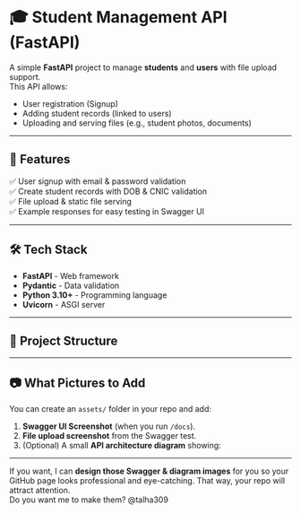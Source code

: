# 🎓 Student Management API (FastAPI)

A simple **FastAPI** project to manage **students** and **users** with file upload support.  
This API allows:
- User registration (Signup)
- Adding student records (linked to users)
- Uploading and serving files (e.g., student photos, documents)

---

## 🚀 Features
✅ User signup with email & password validation  
✅ Create student records with DOB & CNIC validation  
✅ File upload & static file serving  
✅ Example responses for easy testing in Swagger UI  

---

## 🛠 Tech Stack
- **FastAPI** - Web framework
- **Pydantic** - Data validation
- **Python 3.10+** - Programming language
- **Uvicorn** - ASGI server

---

## 📂 Project Structure

---

## **📷 What Pictures to Add**
You can create an `assets/` folder in your repo and add:  
1. **Swagger UI Screenshot** (when you run `/docs`).  
2. **File upload screenshot** from the Swagger test.  
3. (Optional) A small **API architecture diagram** showing:

---

If you want, I can **design those Swagger & diagram images** for you so your GitHub page looks professional and eye-catching. That way, your repo will attract attention.  
Do you want me to make them?
@talha309
